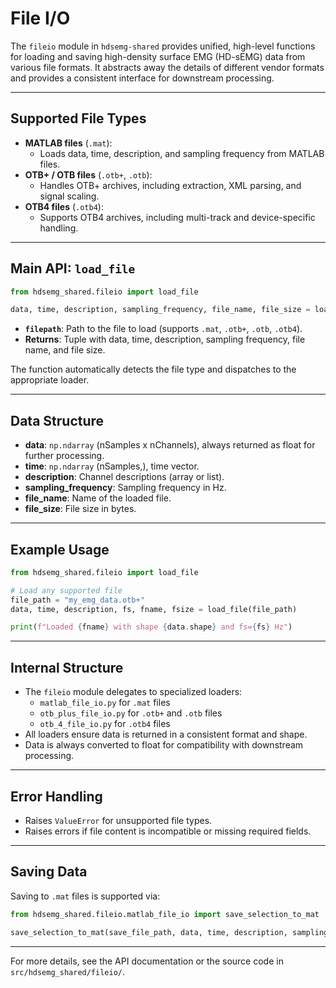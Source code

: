# File I/O

The `fileio` module in `hdsemg-shared` provides unified, high-level functions for loading and saving high-density surface EMG (HD-sEMG) data from various file formats. It abstracts away the details of different vendor formats and provides a consistent interface for downstream processing.

---

## Supported File Types

- **MATLAB files** (`.mat`):
  - Loads data, time, description, and sampling frequency from MATLAB files.
- **OTB+ / OTB files** (`.otb+`, `.otb`):
  - Handles OTB+ archives, including extraction, XML parsing, and signal scaling.
- **OTB4 files** (`.otb4`):
  - Supports OTB4 archives, including multi-track and device-specific handling.

---

## Main API: `load_file`

```python
from hdsemg_shared.fileio import load_file

data, time, description, sampling_frequency, file_name, file_size = load_file(filepath)
```

- **`filepath`**: Path to the file to load (supports `.mat`, `.otb+`, `.otb`, `.otb4`).
- **Returns**: Tuple with data, time, description, sampling frequency, file name, and file size.

The function automatically detects the file type and dispatches to the appropriate loader.

---

## Data Structure

- **data**: `np.ndarray` (nSamples x nChannels), always returned as float for further processing.
- **time**: `np.ndarray` (nSamples,), time vector.
- **description**: Channel descriptions (array or list).
- **sampling_frequency**: Sampling frequency in Hz.
- **file_name**: Name of the loaded file.
- **file_size**: File size in bytes.

---

## Example Usage

```python
from hdsemg_shared.fileio import load_file

# Load any supported file
file_path = "my_emg_data.otb+"
data, time, description, fs, fname, fsize = load_file(file_path)

print(f"Loaded {fname} with shape {data.shape} and fs={fs} Hz")
```

---

## Internal Structure

- The `fileio` module delegates to specialized loaders:
  - `matlab_file_io.py` for `.mat` files
  - `otb_plus_file_io.py` for `.otb+` and `.otb` files
  - `otb_4_file_io.py` for `.otb4` files
- All loaders ensure data is returned in a consistent format and shape.
- Data is always converted to float for compatibility with downstream processing.

---

## Error Handling

- Raises `ValueError` for unsupported file types.
- Raises errors if file content is incompatible or missing required fields.

---

## Saving Data

Saving to `.mat` files is supported via:

```python
from hdsemg_shared.fileio.matlab_file_io import save_selection_to_mat

save_selection_to_mat(save_file_path, data, time, description, sampling_frequency, file_name, grid_info)
```

---

For more details, see the API documentation or the source code in `src/hdsemg_shared/fileio/`.

